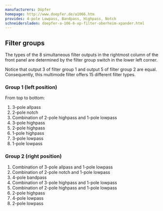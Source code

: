 ```yaml
---
manufacturers: Döpfer
homepage: http://www.doepfer.de/a1066.htm
provides: 4-pole Lowpass, Bandpass, Highpass, Notch
schneidersladen: doepfer-a-106-6-xp-filter-oberheim-xpander.html
---
```

## Filter groups

The types of the 8 simultaneous filter outputs in the rightmost column of the front
panel are determined by the filter group switch in the lower left corner.

Notice that output 3 of filter group 1 and output 5 of filter group 2 are
equal.  Consequently, this multimode filter offers 15 different
filter types.

### Group 1 (left position)

From top to bottom:

1. 3-pole allpass
2. 2-pole notch
3. Combination of 2-pole highpass and 1-pole lowpass
4. 3-pole highpass
5. 2-pole highpass
6. 1-pole highpass
7. 3-pole lowpass
8. 1-pole lowpass

### Group 2 (right position)

1. Combination of 3-pole allpass and 1-pole lowpass
2. Combination of 2-pole notch and 1-pole lowpass
3. 4-pole bandpass
4. Combination of 3-pole highpass and 1-pole lowpass
5. Combination of 2-pole highpass and 1-pole lowpass
6. 2-pole highpass
7. 4-pole lowpass
8. 2-pole lowpass


